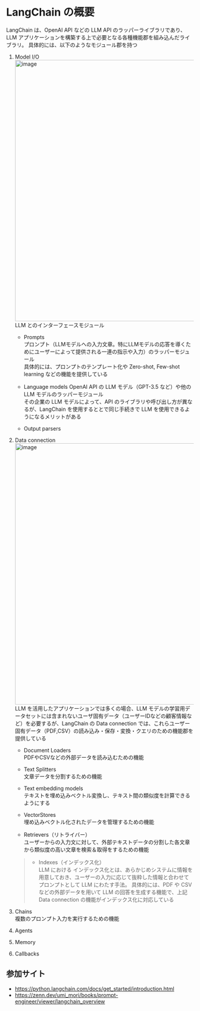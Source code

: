 # LangChain の概要

LangChain は、OpenAI API などの LLM API のラッパーライブラリであり、LLM アプリケーションを構築する上で必要となる各種機能郡を組み込んだライブラリ。
具体的には、以下のようなモジュール郡を持つ

1. Model I/O<br>
    <img width="700" alt="image" src="https://github.com/Yagami360/ai-product-dev-tips/assets/25688193/e105f560-624f-4b16-89de-a338df5ca75d"><br>
    LLM とのインターフェースモジュール<br>

    - Prompts<br>
        プロンプト（LLMモデルへの入力文章。特にLLMモデルの応答を導くためにユーザーによって提供される一連の指示や入力）のラッパーモジュール<br>
        具体的には、プロンプトのテンプレート化や Zero-shot, Few-shot learning などの機能を提供している

    - Language models
        OpenAI API の LLM モデル（GPT-3.5 など）や他の LLM モデルのラッパーモジュール<br>
        その企業の LLM モデルによって、API のライブラリや呼び出し方が異なるが、LangChain を使用するととで同じ手続きで LLM を使用できるようになるメリットがある

    - Output parsers

1. Data connection<br>
    <img width="700" alt="image" src="https://github.com/Yagami360/ai-product-dev-tips/assets/25688193/2195a553-b688-4f91-8212-d0e0ab0a5ba6"><br>
    LLM を活用したアプリケーションでは多くの場合、LLM モデルの学習用データセットには含まれないユーザ固有データ（ユーザーIDなどの顧客情報など）を必要するが、LangChain の Data connection では、これらユーザー固有データ（PDF,CSV）の読み込み・保存・変換・クエリのための機能郡を提供している<br>

    - Document Loaders<br>
        PDFやCSVなどの外部データを読み込むための機能

    - Text Splitters<br>
        文章データを分割するための機能

    - Text embedding models<br>
        テキストを埋め込みベクトル変換し、テキスト間の類似度を計算できるようにする

    - VectorStores<br>
        埋め込みベクトル化されたデータを管理するための機能

    - Retrievers（リトライバー）<br>
        ユーザーからの入力文に対して、外部テキストデータの分割した各文章から類似度の高い文章を検索＆取得をするための機能

    > - Indexes（インデックス化）<br>
    >   LLM における インデックス化とは、あらかじめシステムに情報を用意しておき、ユーザーの入力に応じて抜粋した情報と合わせてプロンプトとして LLM にわたす手法。
    >   具体的には、PDF や CSV などの外部データを用いて LLM の回答を生成する機能で、上記 Data connection の機能がインデックス化に対応している<br>


1. Chains<br>
    複数のプロンプト入力を実行するための機能

1. Agents<br>

1. Memory<br>

1. Callbacks<br>

## 参加サイト
- https://python.langchain.com/docs/get_started/introduction.html
- https://zenn.dev/umi_mori/books/prompt-engineer/viewer/langchain_overview
